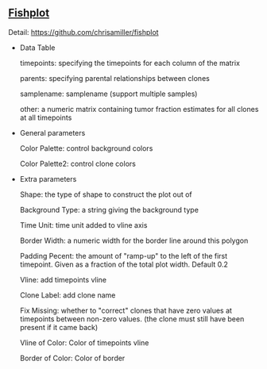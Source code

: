 ## [Fishplot](/basic/fishplot)

Detail: https://github.com/chrisamiller/fishplot

- Data Table

  timepoints: specifying the timepoints for each column of the matrix

  parents: specifying parental relationships between clones

  samplename: samplename (support multiple samples)

  other: a numeric matrix containing tumor fraction estimates for all clones at all timepoints

- General parameters

  Color Palette: control background colors

  Color Palette2: control clone colors

- Extra parameters

  Shape: the type of shape to construct the plot out of

  Background Type: a string giving the background type

  Time Unit: time unit added to vline axis

  Border Width: a numeric width for the border line around this polygon

  Padding Pecent: the amount of "ramp-up" to the left of the first timepoint. Given as a fraction of the total plot width. Default 0.2

  Vline: add timepoints vline

  Clone Label: add clone name 

  Fix Missing: whether to "correct" clones that have zero values at timepoints between non-zero values. (the clone must still have been present if it came back)

  Vline of Color: Color of timepoints vline

  Border of Color: Color of border
